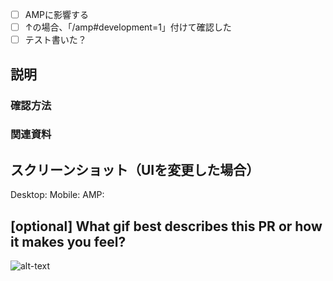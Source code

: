 <!--- PRのtitleに[WIP]が付いている場合、作業中を意味します。レビューOKになったら外してください。 -->
- [ ] AMPに影響する
- [ ] ↑の場合、「/amp#development=1」付けて確認した
- [ ] テスト書いた？

## 説明
<!-- 仕様の解説や開発経緯など -->

### 確認方法
<!-- 想定ブラウザや、APIならFetchかCurlのコードなど -->

### 関連資料
<!-- チケットやドキュメントへのリンク -->

## スクリーンショット（UIを変更した場合）
Desktop: 
Mobile: 
AMP: 

## [optional] What gif best describes this PR or how it makes you feel?
![alt-text](gif-link)
